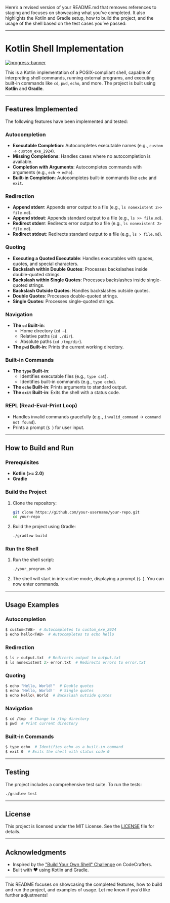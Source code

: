 Here’s a revised version of your README.md that removes references to staging and focuses on showcasing what you’ve completed. It also highlights the Kotlin and Gradle setup, how to build the project, and the usage of the shell based on the test cases you’ve passed:

---

# Kotlin Shell Implementation

[![progress-banner](https://backend.codecrafters.io/progress/shell/4f30f11f-8d72-4f27-a193-d27fdc499579)](https://app.codecrafters.io/users/codecrafters-bot?r=2qF)

This is a Kotlin implementation of a POSIX-compliant shell, capable of interpreting shell commands, running external programs, and executing built-in commands like `cd`, `pwd`, `echo`, and more. The project is built using **Kotlin** and **Gradle**.

---

## Features Implemented

The following features have been implemented and tested:

### **Autocompletion**
- **Executable Completion**: Autocompletes executable names (e.g., `custom` → `custom_exe_2924`).
- **Missing Completions**: Handles cases where no autocompletion is available.
- **Completion with Arguments**: Autocompletes commands with arguments (e.g., `ech` → `echo`).
- **Built-in Completion**: Autocompletes built-in commands like `echo` and `exit`.

### **Redirection**
- **Append stderr**: Appends error output to a file (e.g., `ls nonexistent 2>> file.md`).
- **Append stdout**: Appends standard output to a file (e.g., `ls >> file.md`).
- **Redirect stderr**: Redirects error output to a file (e.g., `ls nonexistent 2> file.md`).
- **Redirect stdout**: Redirects standard output to a file (e.g., `ls > file.md`).

### **Quoting**
- **Executing a Quoted Executable**: Handles executables with spaces, quotes, and special characters.
- **Backslash within Double Quotes**: Processes backslashes inside double-quoted strings.
- **Backslash within Single Quotes**: Processes backslashes inside single-quoted strings.
- **Backslash Outside Quotes**: Handles backslashes outside quotes.
- **Double Quotes**: Processes double-quoted strings.
- **Single Quotes**: Processes single-quoted strings.

### **Navigation**
- **The `cd` Built-in**:
   - Home directory (`cd ~`).
   - Relative paths (`cd ./dir`).
   - Absolute paths (`cd /tmp/dir`).
- **The `pwd` Built-in**: Prints the current working directory.

### **Built-in Commands**
- **The `type` Built-in**:
   - Identifies executable files (e.g., `type cat`).
   - Identifies built-in commands (e.g., `type echo`).
- **The `echo` Built-in**: Prints arguments to standard output.
- **The `exit` Built-in**: Exits the shell with a status code.

### **REPL (Read-Eval-Print Loop)**
- Handles invalid commands gracefully (e.g., `invalid_command` → `command not found`).
- Prints a prompt (`$ `) for user input.

---

## How to Build and Run

### Prerequisites
- **Kotlin (>= 2.0)**
- **Gradle**

### Build the Project
1. Clone the repository:
   ```bash
   git clone https://github.com/your-username/your-repo.git
   cd your-repo
   ```
2. Build the project using Gradle:
   ```bash
   ./gradlew build
   ```

### Run the Shell
1. Run the shell script:
   ```bash
   ./your_program.sh
   ```
2. The shell will start in interactive mode, displaying a prompt (`$ `). You can now enter commands.

---

## Usage Examples

### Autocompletion
```bash
$ custom<TAB>  # Autocompletes to custom_exe_2924
$ echo hello<TAB>  # Autocompletes to echo hello
```

### Redirection
```bash
$ ls > output.txt  # Redirects output to output.txt
$ ls nonexistent 2> error.txt  # Redirects errors to error.txt
```

### Quoting
```bash
$ echo "Hello, World!"  # Double quotes
$ echo 'Hello, World!'  # Single quotes
$ echo Hello\ World  # Backslash outside quotes
```

### Navigation
```bash
$ cd /tmp  # Change to /tmp directory
$ pwd  # Print current directory
```

### Built-in Commands
```bash
$ type echo  # Identifies echo as a built-in command
$ exit 0  # Exits the shell with status code 0
```

---

## Testing

The project includes a comprehensive test suite. To run the tests:
```bash
./gradlew test
```

---

## License

This project is licensed under the MIT License. See the [LICENSE](LICENSE) file for details.

---

## Acknowledgments

- Inspired by the ["Build Your Own Shell" Challenge](https://app.codecrafters.io/courses/shell/overview) on CodeCrafters.
- Built with ❤️ using Kotlin and Gradle.

---

This README focuses on showcasing the completed features, how to build and run the project, and examples of usage. Let me know if you’d like further adjustments!
